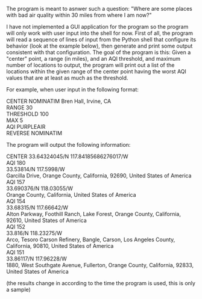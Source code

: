 The program is meant to asnwer such a question: "Where are some places with bad air quality within 30 miles from where I am now?"

I have not implemented a GUI application for the program so the program will only work with user input into the shell for now. 
First of all, the program will read a sequence of lines of input from the Python shell that configure its behavior (look at the example below), then generate and print some output consistent with that configuration. 
The  goal of the program is this: Given a "center" point, a range (in miles), and an AQI threshold, and maximum number of locations to output, the program will print out a list of the locations within the given range of the center point having the worst AQI values that are at least as much as the threshold. 

For example, when user input in the following format:

CENTER NOMINATIM Bren Hall, Irvine, CA\
RANGE 30\
THRESHOLD 100\
MAX 5\
AQI PURPLEAIR\
REVERSE NOMINATIM

The program will output the following information: 

CENTER 33.64324045/N 117.84185686276017/W\
AQI 180\
33.53814/N 117.5998/W\
Garcilla Drive, Orange County, California, 92690, United States of America\
AQI 157\
33.690376/N 118.03055/W\
Orange County, California, United States of America\
AQI 154\
33.68315/N 117.66642/W\
Alton Parkway, Foothill Ranch, Lake Forest, Orange County, California, 92610, United States of America\
AQI 152\
33.816/N 118.23275/W\
Arco, Tesoro Carson Refinery, Bangle, Carson, Los Angeles County, California, 90810, United States of America\
AQI 151\
33.86117/N 117.96228/W\
1880, West Southgate Avenue, Fullerton, Orange County, California, 92833, United States of America

(the results change in according to the time the program is used, this is only a sample)




